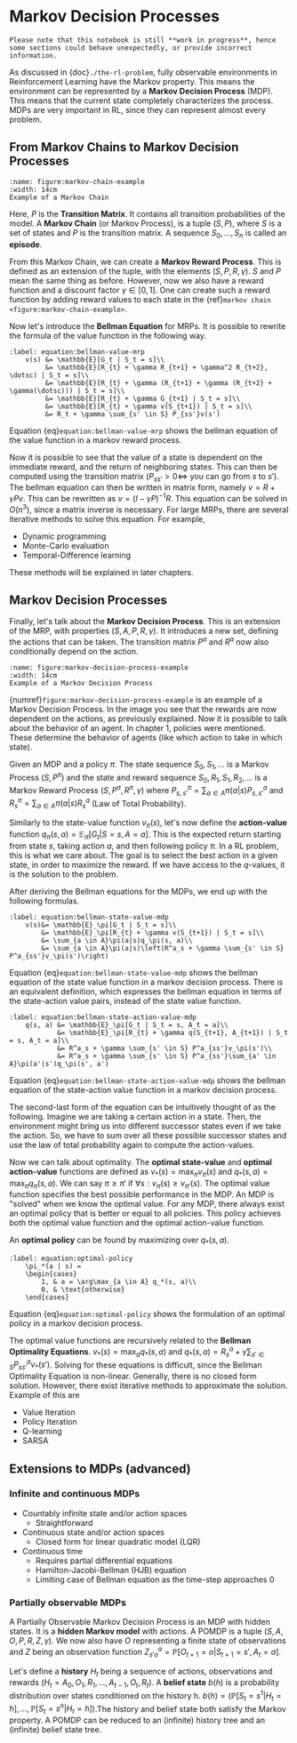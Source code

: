 # Markov Decision Processes

```{warning}
Please note that this notebook is still **work in progress**, hence some sections could behave unexpectedly, or provide incorrect information.
```

As discussed in {doc}`./the-rl-problem`, fully observable environments in Reinforcement Learning have the Markov 
property. This means the environment can be represented by a **Markov Decision Process** (MDP). This means that the 
current state completely characterizes the process. MDPs are very important in RL, since they can represent almost every
problem.

## From Markov Chains to Markov Decision Processes

```{figure} ../../images/intro-to-rl/markov-chain-example.png
:name: figure:markov-chain-example
:width: 14cm
Example of a Markov Chain
```

Here, $P$ is the **Transition Matrix**. It contains all transition probabilities of the model. A **Markov Chain** 
(or Markov Process), is a tuple $(S, P)$, where $S$ is a set of states and $P$ is the transition matrix. A sequence 
$S_0, ..., S_n$ is called an **episode**.

From this Markov Chain, we can create a **Markov Reward Process**. This is defined as an extension of the tuple, with 
the elements $(S, P, R, \gamma)$. $S$ and $P$ mean the same thing as before. However, now we also have a reward function
and a discount factor $\gamma \in [0, 1]$. One can create such a reward function by adding reward values to each state 
in the {ref}`markov chain <figure:markov-chain-example>`.

Now let's introduce the **Bellman Equation** for MRPs. It is possible to rewrite the formula of the value function in 
the following way.

```{math}
:label: equation:bellman-value-mrp
    v(s) &= \mathbb{E}[G_t | S_t = s]\\
         &= \mathbb{E}[R_{t} + \gamma R_{t+1} + \gamma^2 R_{t+2}, \dotsc) | S_t = s]\\
         &= \mathbb{E}[R_{t} + \gamma (R_{t+1} + \gamma (R_{t+2} + \gamma(\dotsc))) | S_t = s]\\
         &= \mathbb{E}[R_{t} + \gamma G_{t+1} | S_t = s]\\
         &= \mathbb{E}[R_{t} + \gamma v(S_{t+1}) | S_t = s]\\
         &= R_t + \gamma \sum_{s' \in S} P_{ss'}v(s')
```

Equation {eq}`equation:bellman-value-mrp` shows the bellman equation of the value function in a markov reward process.

Now it is possible to see that the value of a state is dependent on the immediate reward, and the return of neighboring 
states. This can then be computed using the transition matrix ($P_{ss'} > 0 \iff$ you can go from $s$ to $s'$). The 
bellman equation can then be written in matrix form, namely $v = R + \gamma Pv$. This can be rewritten as 
$v = (I - \gamma P)^{-1} R$. This equation can be solved in $O(n^3)$, since a matrix inverse is necessary. For large 
MRPs, there are several iterative methods to solve this equation. For example,

- Dynamic programming
- Monte-Carlo evaluation
- Temporal-Difference learning

These methods will be explained in later chapters.

## Markov Decision Processes

Finally, let's talk about the **Markov Decision Process**. This is an extension of the MRP, with properties 
$(S, A, P, R, \gamma)$. It introduces a new set, defining the actions that can be taken. The transition matrix $P^a$ and
$R^a$ now also conditionally depend on the action.

```{figure} ../../images/intro-to-rl/mdp-example.png
:name: figure:markov-decision-process-example
:width: 14cm
Example of a Markov Decision Process
```

{numref}`figure:markov-decision-process-example` is an example of a Markov Decision Process. In the image you see that 
the rewards are now dependent on the actions, as previously explained. Now it is possible to talk about the behavior of 
an agent. In chapter 1, policies were mentioned. These determine the behavior of agents (like which action to take in 
which state).

Given an MDP and a policy $\pi$. The state sequence $S_0, S_1, ...$ is a Markov Process $(S, P^\pi)$ and the state and 
reward sequence $S_0, R_1, S_1, R_2, ...$ is a Markov Reward Process $(S, P^\pi, R^\pi, \gamma)$ where 
$P^\pi_{s, s'} = \sum_{a \in A} \pi(a | s)P^a_{s, s'}$ and $R^\pi_s = \sum_{a \in A} \pi(a | s)R^a_s$ 
(Law of Total Probability).

Similarly to the state-value function $v_\pi(s)$, let's now define the **action-value** function 
$q_\pi(s, a) = \mathbb{E}_\pi[G_t | S = s, A = a]$. This is the expected return starting from state $s$, taking action 
$a$, and then following policy $\pi$. In a RL problem, this is what we care about. The goal is to select the best action 
in a given state, in order to maximize the reward. If we have access to the $q$-values, it is the solution to the 
problem.

After deriving the Bellman equations for the MDPs, we end up with the following formulas.

```{math}
:label: equation:bellman-state-value-mdp
	v(s)&= \mathbb{E}_\pi[G_t | S_t = s]\\
		&= \mathbb{E}_\pi[R_{t} + \gamma v(S_{t+1}) | S_t = s]\\
		&= \sum_{a \in A}\pi(a|s)q_\pi(s, a)\\
		&= \sum_{a \in A}\pi(a|s)\left(R^a_s + \gamma \sum_{s' \in S} P^a_{ss'}v_\pi(s')\right)
```

Equation {eq}`equation:bellman-state-value-mdp` shows the bellman equation of the state value function in a markov 
decision process. There is an equivalent definition, which expresses the bellman equation in terms of the state-action
value pairs, instead of the state value function.

```{math}
:label: equation:bellman-state-action-value-mdp
	q(s, a) &= \mathbb{E}_\pi[G_t | S_t = s, A_t = a]\\
			&= \mathbb{E}_\pi[R_{t} + \gamma q(S_{t+1}, A_{t+1}) | S_t = s, A_t = a]\\
			&= R^a_s + \gamma \sum_{s' \in S} P^a_{ss'}v_\pi(s')\\	
			&= R^a_s + \gamma \sum_{s' \in S} P^a_{ss'}\sum_{a' \in A}\pi(a'|s')q_\pi(s', a')	
```

Equation {eq}`equation:bellman-state-action-value-mdp` shows the bellman equation of the state-action value function in 
a markov decision process.

The second-last form of the equation can be intuitively thought of as the following. Imagine we are taking a certain
action in a state. Then, the environment might bring us into different successor states even if we take the action. 
So, we have to sum over all these possible successor states and use the law of total probability again to compute the 
action-values.

Now we can talk about optimality. The **optimal state-value** and **optimal action-value** functions are defined as 
$v_*(s) = \max_\pi v_\pi(s)$ and $q_*(s, a) = \max_\pi q_\pi(s, a)$. We can say $\pi \geq \pi'$ if 
$\forall s: v_\pi(s) \geq v_{\pi'}(s)$. The optimal value function specifies the best possible performance in the MDP. 
An MDP is "solved" when we know the optimal value. For any MDP, there always exist an optimal policy that is better or 
equal to all policies. This policy achieves both the optimal value function and the optimal action-value function.

An **optimal policy** can be found by maximizing over $q_*(s, a)$.

```{math}
:label: equation:optimal-policy
	\pi_*(a | s) =
	\begin{cases}
		1, & a = \arg\max_{a \in A} q_*(s, a)\\
		0, & \text{otherwise}
	\end{cases}
```

Equation {eq}`equation:optimal-policy` shows the formulation of an optimal policy in a markov decision process.

The optimal value functions are recursively related to the **Bellman Optimality Equations**. $v_*(s) = \max_a q_*(s, a)$
and $q_*(s, a) = R^a_s + \gamma \sum_{s' \in S} P^a_{ss'}v_*(s')$. Solving for these equations is difficult, since the 
Bellman Optimality Equation is non-linear. Generally, there is no closed form solution. However, there exist iterative 
methods to approximate the solution. Example of this are

- Value Iteration
- Policy Iteration
- Q-learning
- SARSA

## Extensions to MDPs (advanced)

### Infinite and continuous MDPs

- Countably infinite state and/or action spaces
  - Straightforward
- Continuous state and/or action spaces
  - Closed form for linear quadratic model (LQR)
- Continuous time
  - Requires partial differential equations
  - Hamilton-Jacobi-Bellman (HJB) equation
  - Limiting case of Bellman equation as the time-step approaches 0

### Partially observable MDPs

A Partially Observable Markov Decision Process is an MDP with hidden states. It is a **hidden Markov model** with 
actions. A POMDP is a tuple $(S, A, O, P, R, Z, \gamma)$. We now also have $O$ representing a finite state of 
observations and $Z$ being an observation function $Z^a_{s'o} = \mathbb{P}[O_{t+1} = o | S_{t+1} = s', A_t = a]$.

Let's define a **history** $H_t$ being a sequence of actions, observations and rewards 
($H_t = A_0, O_1, R_1, ..., A_{t-1}, O_t, R_t$). A **belief state** $b(h)$ is a probability distribution over states 
conditioned on the history h. $b(h) = (\mathbb{P}[S_t = s^1 | H_t = h], ..., \mathbb{P}[S_t = s^n | H_t = h])$.The 
history and belief state both satisfy the Markov property. A POMDP can be reduced to an (infinite) history tree and an 
(infinite) belief state tree.